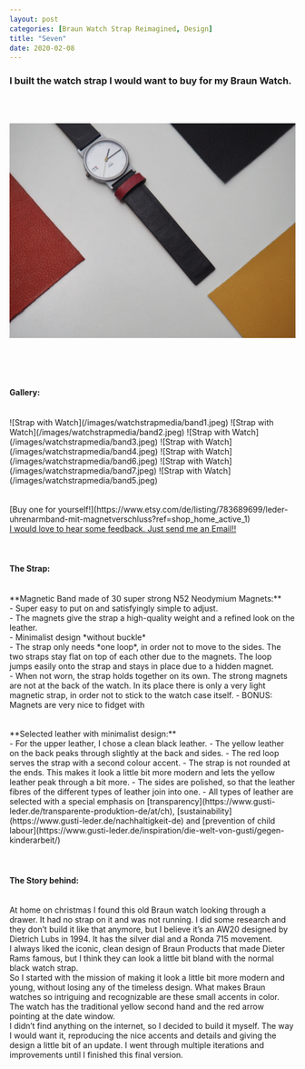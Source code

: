 ```yaml
---
layout: post
categories: [Braun Watch Strap Reimagined, Design]
title: "Seven"
date: 2020-02-08
---
```


<h3>I built the watch strap I would want to buy for my Braun Watch.</h3>
<br>
<br>

![Strap with Watch](/images/watchstrapmedia/band.jpeg)

<br>
<br>
<br>
<h4> Gallery: </h4>
<br>
![Strap with Watch](/images/watchstrapmedia/band1.jpeg)
![Strap with Watch](/images/watchstrapmedia/band2.jpeg)
![Strap with Watch](/images/watchstrapmedia/band3.jpeg)
![Strap with Watch](/images/watchstrapmedia/band4.jpeg)
![Strap with Watch](/images/watchstrapmedia/band6.jpeg)
![Strap with Watch](/images/watchstrapmedia/band7.jpeg)
![Strap with Watch](/images/watchstrapmedia/band5.jpeg)
<br>
<br>
<br>
[Buy one for yourself!](https://www.etsy.com/de/listing/783689699/leder-uhrenarmband-mit-magnetverschluss?ref=shop_home_active_1) <br>
<a href="mailto:hello@julianzett.com">I would love to hear some feedback. Just send me an Email!!</a> <br>
<br>
<br>
<h4> The Strap: </h4>
<br>
**Magnetic Band made of 30 super strong N52 Neodymium Magnets:**<br>
- Super easy to put on and satisfyingly simple to adjust. <br>
- The magnets give the strap a high-quality weight and a refined look on the leather. <br>
- Minimalist design *without buckle* <br>
- The strap only needs *one loop*, in order not to move to the sides. The two straps stay flat on top of each other due to the magnets. The loop jumps easily onto the strap and stays in place due to a hidden magnet. <br>
- When not worn, the strap holds together on its own. The strong magnets are not at the back of the watch. In its place there is only a very light magnetic strap, in order not to stick to the watch case itself.  
- BONUS: Magnets are very nice to fidget with<br>
<br>
<br>
**Selected leather with minimalist design:** <br>
- For the upper leather, I chose a clean black leather.
- The yellow leather on the back peaks through slightly at the back and sides.
- The red loop serves the strap with a second colour accent.
- The strap is not rounded at the ends. This makes it look a little bit more modern and lets the yellow leather peak through a bit more.
- The sides are polished, so that the leather fibres of the different types of leather join into one. 
- All types of leather are selected with a special emphasis on [transparency](https://www.gusti-leder.de/transparente-produktion-de/at/ch), [sustainability](https://www.gusti-leder.de/nachhaltigkeit-de) and [prevention of child labour](https://www.gusti-leder.de/inspiration/die-welt-von-gusti/gegen-kinderarbeit/)  
<br>
<br>
<br>
<h4>The Story behind: </h4>
<br>
At home on christmas I found this old Braun watch looking through a drawer. It had no strap on it and was not running. I did some research and they don’t build it like that anymore, but I believe it’s an AW20 designed by Dietrich Lubs in 1994. It has the silver dial and a Ronda 715 movement.<br>
I always liked the iconic, clean design of Braun Products that made Dieter Rams famous, but I think they can look a little bit bland with the normal black watch strap. <br>
So I started with the mission of making it look a little bit more modern and young, without losing any of the timeless design. What makes Braun watches so intriguing and recognizable are these small accents in color. The watch has the traditional yellow second hand and the red arrow pointing at the date window. <br>
I didn’t find anything on the internet, so I decided to build it myself. The way I would want it, reproducing the nice accents and details and giving the design a little bit of an update. I went through multiple iterations and improvements until I finished this final version.




